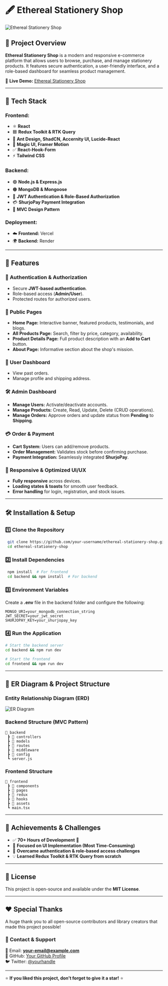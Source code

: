 # 🖋️ Ethereal Stationery Shop

![Ethereal Stationery Shop](https://via.placeholder.com/1200x400?text=Ethereal+Stationery+Shop)

## 🌟 Project Overview
**Ethereal Stationery Shop** is a modern and responsive e-commerce platform that allows users to browse, purchase, and manage stationery products. It features secure authentication, a user-friendly interface, and a role-based dashboard for seamless product management.

🔗 **Live Demo:** [Ethereal Stationery Shop](https://ethereal-frontend-mauve.vercel.app/)

---

## 🚀 Tech Stack
### **Frontend:**
- ⚛ **React**
- 🟦 **Redux Toolkit & RTK Query**
- 💅 **Ant Design, ShadCN, Accernity UI, Lucide-React**
- 🎨 **Magic UI, Framer Motion**
- ✅ **React-Hook-Form**
- ⚡ **Tailwind CSS**

### **Backend:**
- 🟢 **Node.js & Express.js**
- 🟠 **MongoDB & Mongoose**
- 🔐 **JWT Authentication & Role-Based Authorization**
- 💳 **ShurjoPay Payment Integration**
- 📐 **MVC Design Pattern**

### **Deployment:**
- ☁️ **Frontend:** Vercel
- 🌍 **Backend:** Render

---

## 📌 Features
### 🔐 **Authentication & Authorization**
- Secure **JWT-based authentication**.
- Role-based access (**Admin/User**).
- Protected routes for authorized users.

### 🏡 **Public Pages**
- **Home Page:** Interactive banner, featured products, testimonials, and blogs.
- **All Products Page:** Search, filter by price, category, availability.
- **Product Details Page:** Full product description with an **Add to Cart** button.
- **About Page:** Informative section about the shop's mission.

### 🛒 **User Dashboard**
- View past orders.
- Manage profile and shipping address.

### 🛠️ **Admin Dashboard**
- **Manage Users:** Activate/deactivate accounts.
- **Manage Products:** Create, Read, Update, Delete (CRUD operations).
- **Manage Orders:** Approve orders and update status from **Pending** to **Shipping**.

### 💳 **Order & Payment**
- **Cart System:** Users can add/remove products.
- **Order Management:** Validates stock before confirming purchase.
- **Payment Integration:** Seamlessly integrated **ShurjoPay**.

### 📱 **Responsive & Optimized UI/UX**
- **Fully responsive** across devices.
- **Loading states & toasts** for smooth user feedback.
- **Error handling** for login, registration, and stock issues.

---

## 🛠️ Installation & Setup
### **1️⃣ Clone the Repository**
```bash
 git clone https://github.com/your-username/ethereal-stationery-shop.git
 cd ethereal-stationery-shop
```
### **2️⃣ Install Dependencies**
```bash
 npm install  # For frontend
 cd backend && npm install  # For backend
```
### **3️⃣ Environment Variables**
Create a **.env** file in the backend folder and configure the following:
```env
MONGO_URI=your_mongodb_connection_string
JWT_SECRET=your_jwt_secret
SHURJOPAY_KEY=your_shurjopay_key
```
### **4️⃣ Run the Application**
```bash
# Start the backend server
cd backend && npm run dev

# Start the frontend
cd frontend && npm run dev
```

---

## 📌 ER Diagram & Project Structure
### **Entity Relationship Diagram (ERD)**
![ER Diagram](https://via.placeholder.com/800x400?text=ER+Diagram+of+Stationery+Shop)

### **Backend Structure (MVC Pattern)**
```
📂 backend
 ┣ 📂 controllers
 ┣ 📂 models
 ┣ 📂 routes
 ┣ 📂 middleware
 ┣ 📂 config
 ┗ server.js
```
### **Frontend Structure**
```
📂 frontend
 ┣ 📂 components
 ┣ 📂 pages
 ┣ 📂 redux
 ┣ 📂 hooks
 ┣ 📂 assets
 ┗ main.tsx
```
---

## 🎯 Achievements & Challenges
- ✅ **70+ Hours of Development** 🚀
- 🎨 **Focused on UI Implementation (Most Time-Consuming)**
- 🔧 **Overcame authentication & role-based access challenges**
- 💡 **Learned Redux Toolkit & RTK Query from scratch**

---

## 📜 License
This project is open-source and available under the **MIT License**.

---

## ❤️ Special Thanks
A huge thank you to all open-source contributors and library creators that made this project possible!

### 📩 **Contact & Support**
📧 Email: **your-email@example.com**  
🔗 GitHub: [Your GitHub Profile](https://github.com/your-username)  
🐦 Twitter: [@yourhandle](https://twitter.com/yourhandle)

---

⭐ **If you liked this project, don’t forget to give it a star!** ⭐


